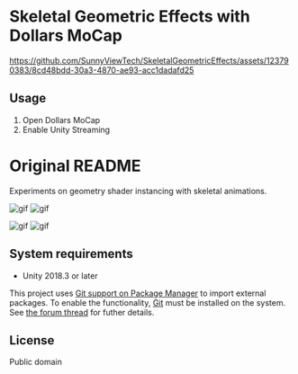 Skeletal Geometric Effects with Dollars MoCap
==========================



https://github.com/SunnyViewTech/SkeletalGeometricEffects/assets/123790383/8cd48bdd-30a3-4870-ae93-acc1dadafd25



Usage
-------------------
1. Open Dollars MoCap
2. Enable Unity Streaming




Original README
========
Experiments on geometry shader instancing with skeletal animations.

![gif](https://i.imgur.com/OFi7fsr.gif)
![gif](https://i.imgur.com/pEqZEk3.gif)

![gif](https://i.imgur.com/bAIGbry.gif)
![gif](https://i.imgur.com/plNjuNT.gif)

System requirements
-------------------

- Unity 2018.3 or later

This project uses [Git support on Package Manager] to import external packages.
To enable the functionality, [Git] must be installed on the system. See
[the forum thread][Git support on Package Manager] for futher details.

[Git support on Package Manager]:
    https://forum.unity.com/threads/git-support-on-package-manager.573673/
[Git]: https://git-scm.com/downloads

License
-------

Public domain
